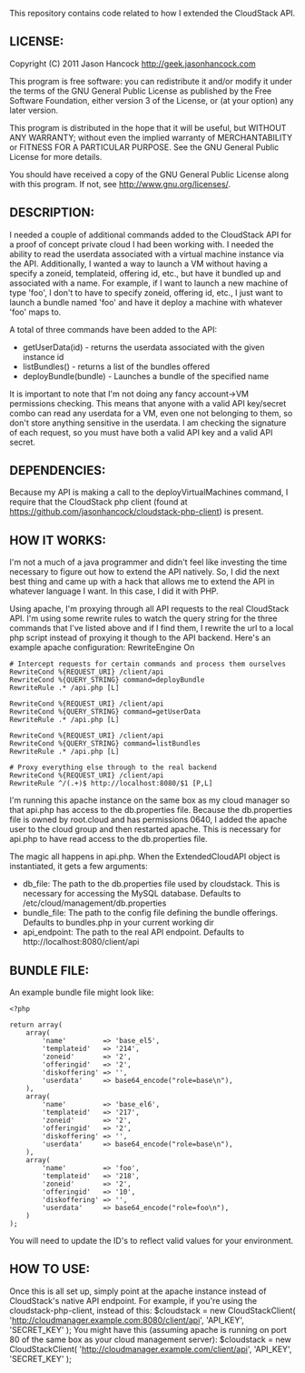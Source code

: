 This repository contains code related to how I extended the CloudStack API.

LICENSE:
--------
Copyright (C) 2011 Jason Hancock http://geek.jasonhancock.com

This program is free software: you can redistribute it and/or modify
it under the terms of the GNU General Public License as published by
the Free Software Foundation, either version 3 of the License, or
(at your option) any later version.

This program is distributed in the hope that it will be useful,
but WITHOUT ANY WARRANTY; without even the implied warranty of
MERCHANTABILITY or FITNESS FOR A PARTICULAR PURPOSE.  See the
GNU General Public License for more details.

You should have received a copy of the GNU General Public License
along with this program.  If not, see http://www.gnu.org/licenses/.

DESCRIPTION:
------------
I needed a couple of additional commands added to the CloudStack API for a proof
of concept private cloud I had been working with. I needed the ability to read
the userdata associated with a virtual machine instance via the API. 
Additionally, I wanted a way to launch a VM without having a specify a zoneid,
templateid, offering id, etc., but have it bundled up and associated with a
name. For example, if I want to launch a new machine of type 'foo', I don't
to have to specify zoneid, offering id, etc., I just want to launch a
bundle named 'foo' and have it deploy a machine with whatever 'foo' maps
to.

A total of three commands have been added to the API:

 * getUserData(id) - returns the userdata associated with the given instance id
 * listBundles() - returns a list of the bundles offered
 * deployBundle(bundle) - Launches a bundle of the specified name 

It is important to note that I'm not doing any fancy account->VM permissions
checking. This means that anyone with a valid API key/secret combo can read
any userdata for a VM, even one not belonging to them, so don't store anything
sensitive in the userdata. I am checking the signature of each request, so you
must have both a valid API key and a valid API secret.

DEPENDENCIES:
-------------
Because my API is making a call to the deployVirtualMachines command, I require
that the CloudStack php client (found at https://github.com/jasonhancock/cloudstack-php-client)
is present.

HOW IT WORKS:
-------------
I'm not a much of a java programmer and didn't feel like investing the time
necessary to figure out how to extend the API natively. So, I did the next
best thing and came up with a hack that allows me to extend the API in
whatever language I want. In this case, I did it with PHP. 

Using apache, I'm proxying through all API requests to the real CloudStack API.
I'm using some rewrite rules to watch the query string for the three commands
that I've listed above and if I find them, I rewrite the url to a local php 
script instead of proxying it though to the API backend. Here's an example
apache configuration:
    RewriteEngine On
    
    # Intercept requests for certain commands and process them ourselves
    RewriteCond %{REQUEST_URI} /client/api
    RewriteCond %{QUERY_STRING} command=deployBundle
    RewriteRule .* /api.php [L]
    
    RewriteCond %{REQUEST_URI} /client/api
    RewriteCond %{QUERY_STRING} command=getUserData
    RewriteRule .* /api.php [L]
    
    RewriteCond %{REQUEST_URI} /client/api
    RewriteCond %{QUERY_STRING} command=listBundles
    RewriteRule .* /api.php [L]
    
    # Proxy everything else through to the real backend
    RewriteCond %{REQUEST_URI} /client/api
    RewriteRule ^/(.+)$ http://localhost:8080/$1 [P,L]

I'm running this apache instance on the same box as my cloud manager so that
api.php has access to the db.properties file. Because the db.properties file
is owned by root.cloud and has permissions 0640, I added the apache user to
the cloud group and then restarted apache. This is necessary for api.php to
have read access to the db.properties file.

The magic all happens in api.php. When the ExtendedCloudAPI object is
instantiated, it gets a few arguments:

* db_file: The path to the db.properties file used by cloudstack. This is necessary 
for accessing the MySQL database. Defaults to /etc/cloud/management/db.properties
* bundle_file: The path to the config file defining the bundle offerings. Defaults to
bundles.php in your current working dir
*  api_endpoint: The path to the real API endpoint. Defaults to http://localhost:8080/client/api

BUNDLE FILE:
------------
An example bundle file might look like:

    <?php
    
    return array(
        array(
            'name'         => 'base_el5',
            'templateid'   => '214',
            'zoneid'       => '2',
            'offeringid'   => '2',
            'diskoffering' => '',
            'userdata'     => base64_encode("role=base\n"),
        ),
        array(
            'name'         => 'base_el6',
            'templateid'   => '217',
            'zoneid'       => '2',
            'offeringid'   => '2',
            'diskoffering' => '',
            'userdata'     => base64_encode("role=base\n"),
        ),
        array(
            'name'         => 'foo',
            'templateid'   => '218',
            'zoneid'       => '2',
            'offeringid'   => '10',
            'diskoffering' => '',
            'userdata'     => base64_encode("role=foo\n"),
        )
    );

You will need to update the ID's to reflect valid values for your environment.

HOW TO USE:
-----------
Once this is all set up, simply point at the apache instance instead of
CloudStack's native API endpoint. For example, if you're using the
cloudstack-php-client, instead of this:
    $cloudstack = new CloudStackClient(
        'http://cloudmanager.example.com:8080/client/api',
        'API_KEY',
        'SECRET_KEY'
    );
You might have this (assuming apache is running on port 80 of the same box
as your cloud management server):
    $cloudstack = new CloudStackClient(
        'http://cloudmanager.example.com/client/api',
        'API_KEY',
        'SECRET_KEY'
    );
